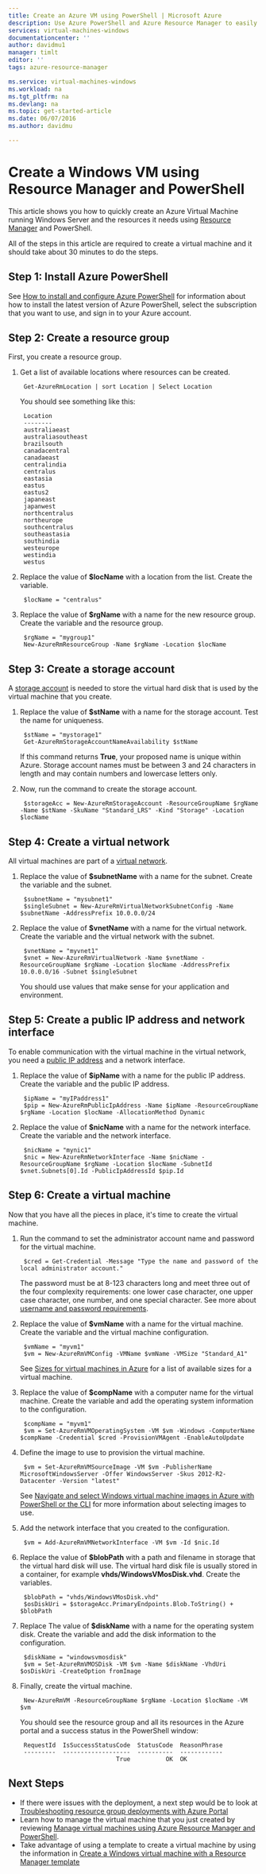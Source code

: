 ```yaml
---
title: Create an Azure VM using PowerShell | Microsoft Azure
description: Use Azure PowerShell and Azure Resource Manager to easily create a new VM running Windows Server.
services: virtual-machines-windows
documentationcenter: ''
author: davidmu1
manager: timlt
editor: ''
tags: azure-resource-manager

ms.service: virtual-machines-windows
ms.workload: na
ms.tgt_pltfrm: na
ms.devlang: na
ms.topic: get-started-article
ms.date: 06/07/2016
ms.author: davidmu

---
```

# Create a Windows VM using Resource Manager and PowerShell
This article shows you how to quickly create an Azure Virtual Machine running Windows Server and the resources it needs using [Resource Manager](../resource-group-overview.md) and PowerShell. 

All of the steps in this article are required to create a virtual machine and it should take about 30 minutes to do the steps.

## Step 1: Install Azure PowerShell
See [How to install and configure Azure PowerShell](../powershell-install-configure.md) for information about how to install the latest version of Azure PowerShell, select the subscription that you want to use, and sign in to your Azure account.

## Step 2: Create a resource group
First, you create a resource group.

1. Get a list of available locations where resources can be created.
   
        Get-AzureRmLocation | sort Location | Select Location
   
    You should see something like this:
   
        Location
        --------
        australiaeast
        australiasoutheast
        brazilsouth
        canadacentral
        canadaeast
        centralindia
        centralus
        eastasia
        eastus
        eastus2
        japaneast
        japanwest
        northcentralus
        northeurope
        southcentralus
        southeastasia
        southindia
        westeurope
        westindia
        westus
2. Replace the value of **$locName** with a location from the list. Create the variable.
   
        $locName = "centralus"
3. Replace the value of **$rgName** with a name for the new resource group. Create the variable and the resource group.
   
        $rgName = "mygroup1"
        New-AzureRmResourceGroup -Name $rgName -Location $locName

## Step 3: Create a storage account
A [storage account](../storage/storage-introduction.md) is needed to store the virtual hard disk that is used by the virtual machine that you create.

1. Replace the value of **$stName** with a name for the storage account. Test the name for uniqueness.
   
        $stName = "mystorage1"
        Get-AzureRmStorageAccountNameAvailability $stName
   
    If this command returns **True**, your proposed name is unique within Azure. Storage account names must be between 3 and 24 characters in length and may contain numbers and lowercase letters only.
2. Now, run the command to create the storage account.
   
        $storageAcc = New-AzureRmStorageAccount -ResourceGroupName $rgName -Name $stName -SkuName "Standard_LRS" -Kind "Storage" -Location $locName

## Step 4: Create a virtual network
All virtual machines are part of a [virtual network](../virtual-network/virtual-networks-overview.md).

1. Replace the value of **$subnetName** with a name for the subnet. Create the variable and the subnet.
   
        $subnetName = "mysubnet1"
        $singleSubnet = New-AzureRmVirtualNetworkSubnetConfig -Name $subnetName -AddressPrefix 10.0.0.0/24
2. Replace the value of **$vnetName** with a name for the virtual network. Create the variable and the virtual network with the subnet.
   
        $vnetName = "myvnet1"
        $vnet = New-AzureRmVirtualNetwork -Name $vnetName -ResourceGroupName $rgName -Location $locName -AddressPrefix 10.0.0.0/16 -Subnet $singleSubnet
   
    You should use values that make sense for your application and environment.

## Step 5: Create a public IP address and network interface
To enable communication with the virtual machine in the virtual network, you need a [public IP address](../virtual-network/virtual-network-ip-addresses-overview-arm.md) and a network interface.

1. Replace the value of **$ipName** with a name for the public IP address. Create the variable and the public IP address.
   
        $ipName = "myIPaddress1"
        $pip = New-AzureRmPublicIpAddress -Name $ipName -ResourceGroupName $rgName -Location $locName -AllocationMethod Dynamic
2. Replace the value of **$nicName** with a name for the network interface. Create the variable and the network interface.
   
        $nicName = "mynic1"
        $nic = New-AzureRmNetworkInterface -Name $nicName -ResourceGroupName $rgName -Location $locName -SubnetId $vnet.Subnets[0].Id -PublicIpAddressId $pip.Id

## Step 6: Create a virtual machine
Now that you have all the pieces in place, it's time to create the virtual machine.

1. Run the command to set the administrator account name and password for the virtual machine.
   
        $cred = Get-Credential -Message "Type the name and password of the local administrator account."
   
    The password must be at 8-123 characters long and meet three out of the four complexity requirements: one lower case character, one upper case character, one number, and one special character. See more about [username and password requirements](virtual-machines-windows-faq.md#what-are-the-username-requirements-when-creating-a-vm).
2. Replace the value of **$vmName** with a name for the virtual machine. Create the variable and the virtual machine configuration.
   
        $vmName = "myvm1"
        $vm = New-AzureRmVMConfig -VMName $vmName -VMSize "Standard_A1"
   
    See [Sizes for virtual machines in Azure](virtual-machines-windows-sizes.md) for a list of available sizes for a virtual machine.
3. Replace the value of **$compName** with a computer name for the virtual machine. Create the variable and add the operating system information to the configuration.
   
        $compName = "myvm1"
        $vm = Set-AzureRmVMOperatingSystem -VM $vm -Windows -ComputerName $compName -Credential $cred -ProvisionVMAgent -EnableAutoUpdate
4. Define the image to use to provision the virtual machine. 
   
        $vm = Set-AzureRmVMSourceImage -VM $vm -PublisherName MicrosoftWindowsServer -Offer WindowsServer -Skus 2012-R2-Datacenter -Version "latest"
   
    See [Navigate and select Windows virtual machine images in Azure with PowerShell or the CLI](virtual-machines-windows-cli-ps-findimage.md) for more information about selecting images to use.
5. Add the network interface that you created to the configuration.
   
        $vm = Add-AzureRmVMNetworkInterface -VM $vm -Id $nic.Id
6. Replace the value of **$blobPath** with a path and filename in storage that the virtual hard disk will use. The virtual hard disk file is usually stored in a container, for example **vhds/WindowsVMosDisk.vhd**. Create the variables.
   
        $blobPath = "vhds/WindowsVMosDisk.vhd"
        $osDiskUri = $storageAcc.PrimaryEndpoints.Blob.ToString() + $blobPath
7. Replace The value of **$diskName** with a name for the operating system disk. Create the variable and add the disk information to the configuration.
   
        $diskName = "windowsvmosdisk"
        $vm = Set-AzureRmVMOSDisk -VM $vm -Name $diskName -VhdUri $osDiskUri -CreateOption fromImage
8. Finally, create the virtual machine.
   
        New-AzureRmVM -ResourceGroupName $rgName -Location $locName -VM $vm
   
    You should see the resource group and all its resources in the Azure portal and a success status in the PowerShell window:
   
        RequestId  IsSuccessStatusCode  StatusCode  ReasonPhrase
        ---------  -------------------  ----------  ------------
                                  True          OK  OK

## Next Steps
* If there were issues with the deployment, a next step would be to look at [Troubleshooting resource group deployments with Azure Portal](../resource-manager-troubleshoot-deployments-portal.md)
* Learn how to manage the virtual machine that you just created by reviewing [Manage virtual machines using Azure Resource Manager and PowerShell](virtual-machines-windows-ps-manage.md).
* Take advantage of using a template to create a virtual machine by using the information in [Create a Windows virtual machine with a Resource Manager template](virtual-machines-windows-ps-template.md)

